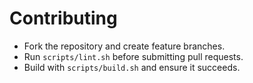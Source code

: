 # Contributing

- Fork the repository and create feature branches.
- Run `scripts/lint.sh` before submitting pull requests.
- Build with `scripts/build.sh` and ensure it succeeds.
